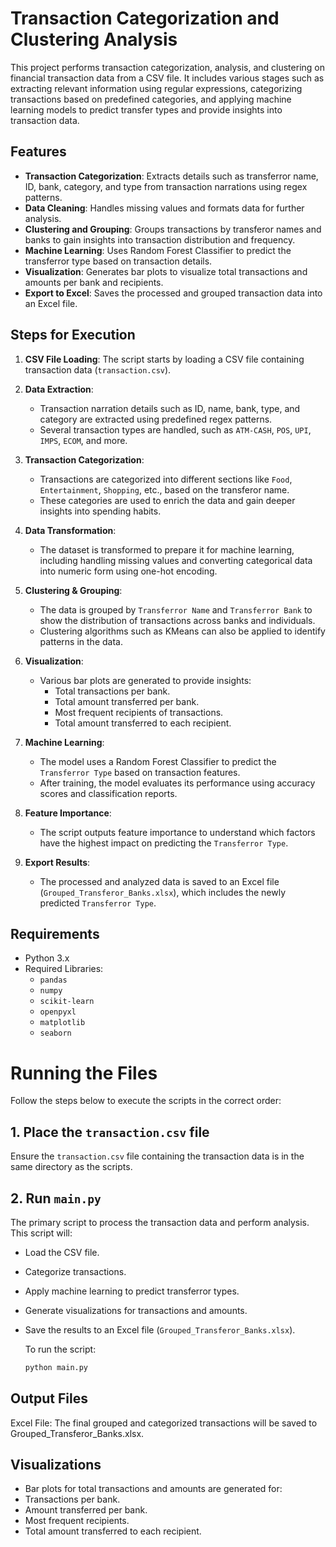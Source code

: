 # Transaction Categorization and Clustering Analysis

This project performs transaction categorization, analysis, and clustering on financial transaction data from a CSV file. It includes various stages such as extracting relevant information using regular expressions, categorizing transactions based on predefined categories, and applying machine learning models to predict transfer types and provide insights into transaction data.

## Features

- **Transaction Categorization**: Extracts details such as transferror name, ID, bank, category, and type from transaction narrations using regex patterns.
- **Data Cleaning**: Handles missing values and formats data for further analysis.
- **Clustering and Grouping**: Groups transactions by transferor names and banks to gain insights into transaction distribution and frequency.
- **Machine Learning**: Uses Random Forest Classifier to predict the transferror type based on transaction details.
- **Visualization**: Generates bar plots to visualize total transactions and amounts per bank and recipients.
- **Export to Excel**: Saves the processed and grouped transaction data into an Excel file.

## Steps for Execution

1. **CSV File Loading**: 
   The script starts by loading a CSV file containing transaction data (`transaction.csv`).

2. **Data Extraction**:
   - Transaction narration details such as ID, name, bank, type, and category are extracted using predefined regex patterns.
   - Several transaction types are handled, such as `ATM-CASH`, `POS`, `UPI`, `IMPS`, `ECOM`, and more.

3. **Transaction Categorization**:
   - Transactions are categorized into different sections like `Food`, `Entertainment`, `Shopping`, etc., based on the transferor name.
   - These categories are used to enrich the data and gain deeper insights into spending habits.

4. **Data Transformation**:
   - The dataset is transformed to prepare it for machine learning, including handling missing values and converting categorical data into numeric form using one-hot encoding.
   
5. **Clustering & Grouping**:
   - The data is grouped by `Transferror Name` and `Transferror Bank` to show the distribution of transactions across banks and individuals.
   - Clustering algorithms such as KMeans can also be applied to identify patterns in the data.

6. **Visualization**:
   - Various bar plots are generated to provide insights:
     - Total transactions per bank.
     - Total amount transferred per bank.
     - Most frequent recipients of transactions.
     - Total amount transferred to each recipient.
     
7. **Machine Learning**:
   - The model uses a Random Forest Classifier to predict the `Transferror Type` based on transaction features.
   - After training, the model evaluates its performance using accuracy scores and classification reports.

8. **Feature Importance**:
   - The script outputs feature importance to understand which factors have the highest impact on predicting the `Transferror Type`.

9. **Export Results**:
   - The processed and analyzed data is saved to an Excel file (`Grouped_Transferor_Banks.xlsx`), which includes the newly predicted `Transferror Type`.

## Requirements

- Python 3.x
- Required Libraries:
  - `pandas`
  - `numpy`
  - `scikit-learn`
  - `openpyxl`
  - `matplotlib`
  - `seaborn`

 # Running the Files

Follow the steps below to execute the scripts in the correct order:

## 1. Place the `transaction.csv` file

Ensure the `transaction.csv` file containing the transaction data is in the same directory as the scripts.

## 2. Run `main.py`

The primary script to process the transaction data and perform analysis. This script will:

- Load the CSV file.
- Categorize transactions.
- Apply machine learning to predict transferror types.
- Generate visualizations for transactions and amounts.
- Save the results to an Excel file (`Grouped_Transferor_Banks.xlsx`).

   To run the script:
     ```bash
    python main.py

 ## Output Files
 
   Excel File: The final grouped and categorized transactions will be saved to 
   Grouped_Transferor_Banks.xlsx.
   
 ## Visualizations
 - Bar plots for total transactions and amounts are generated for:
 - Transactions per bank.
 - Amount transferred per bank.
 - Most frequent recipients.
 - Total amount transferred to each recipient.
